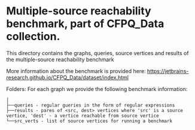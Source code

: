 Multiple-source reachability benchmark, part of CFPQ_Data collection.
===========================================================================

This directory contains the graphs, queries, source vertices and results of the multiple-source reachability benchmark

More information about the benchmark is provided here:
https://jetbrains-research.github.io/CFPQ_Data/dataset/index.html

Folders:
    For each graph we provide the following benchmark information:
```
│
├──queries - regular gueries in the form of regular expressions
├──results - pares of <src, dest> vertices where 'src' is a source vertice, 'dest' - a vertice reachable from source vertice
└──src_verts - list of source vertices for running a benchmark

```